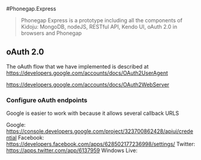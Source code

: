 #Phonegap.Express

> Phonegap Express is a prototype including all the components of Kidoju: MongoDB, nodeJS, RESTful API, Kendo UI, oAuth 2.0 in browsers and Phonegap

## oAuth 2.0

The oAuth flow that we have implemented is described at https://developers.google.com/accounts/docs/OAuth2UserAgent

https://developers.google.com/accounts/docs/OAuth2WebServer

### Configure oAuth endpoints

Google is easier to work with because it allows several callback URLS

Google: https://console.developers.google.com/project/323700862428/apiui/credential
Facebook: https://developers.facebook.com/apps/628502177236998/settings/
Twitter: https://apps.twitter.com/app/6137959
Windows Live: